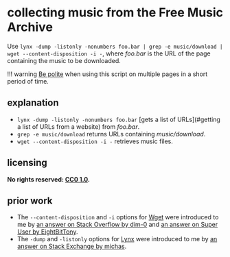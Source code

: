 # collecting music from the Free Music Archive
Use `lynx -dump -listonly -nonumbers foo.bar | grep -e music/download | wget --content-disposition -i -`, where *foo.bar* is the URL of the page containing the music to be downloaded.

!!! warning
    [Be polite](https://en.wikipedia.org/wiki/Web_crawler#Politeness_policy) when using this script on multiple pages in a short period of time.

## explanation
- `lynx -dump -listonly -nonumbers foo.bar` [gets a list of URLs](#getting a list of URLs from a website) from *foo.bar*.
- `grep -e music/download` returns URLs containing *music/download*.
- `wget --content-disposition -i -` retrieves music files.

## licensing
**No rights reserved: [CC0 1.0](https://creativecommons.org/publicdomain/zero/1.0/).**

## prior work
- The `--content-disposition` and `-i` options for [Wget](https://www.gnu.org/software/wget/) were introduced to me by [an answer on Stack Overflow by dim-0](https://stackoverflow.com/questions/40986340/how-to-wget-a-list-of-urls-in-a-text-file/40986501#40986501) and [an answer on Super User by EightBitTony](https://superuser.com/questions/301044/how-to-wget-a-file-with-correct-name-when-redirected/301051#301051).
- The `-dump` and `-listonly` options for [Lynx](http://lynx.invisible-island.net/) were introduced to me by [an answer on Stack Exchange by michas](https://unix.stackexchange.com/questions/116987/how-do-i-use-wget-to-download-all-links-from-my-site-and-save-to-a-text-file/116990#116990).
